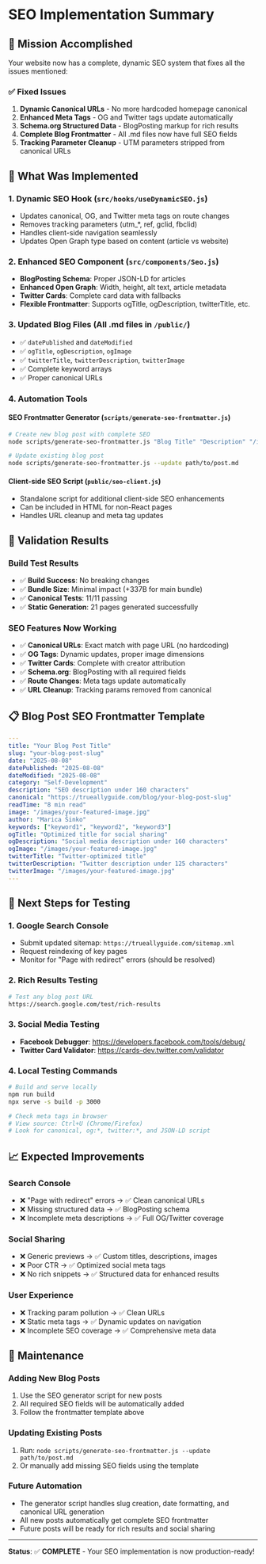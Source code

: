 # SEO Implementation Summary

## 🎯 Mission Accomplished

Your website now has a complete, dynamic SEO system that fixes all the issues mentioned:

### ✅ Fixed Issues

1. **Dynamic Canonical URLs** - No more hardcoded homepage canonical
2. **Enhanced Meta Tags** - OG and Twitter tags update automatically
3. **Schema.org Structured Data** - BlogPosting markup for rich results
4. **Complete Blog Frontmatter** - All .md files now have full SEO fields
5. **Tracking Parameter Cleanup** - UTM parameters stripped from canonical URLs

## 🔧 What Was Implemented

### 1. Dynamic SEO Hook (`src/hooks/useDynamicSEO.js`)
- Updates canonical, OG, and Twitter meta tags on route changes
- Removes tracking parameters (utm_*, ref, gclid, fbclid)
- Handles client-side navigation seamlessly
- Updates Open Graph type based on content (article vs website)

### 2. Enhanced SEO Component (`src/components/Seo.js`)
- **BlogPosting Schema**: Proper JSON-LD for articles
- **Enhanced Open Graph**: Width, height, alt text, article metadata
- **Twitter Cards**: Complete card data with fallbacks
- **Flexible Frontmatter**: Supports ogTitle, ogDescription, twitterTitle, etc.

### 3. Updated Blog Files (All .md files in `/public/`)
- ✅ `datePublished` and `dateModified`
- ✅ `ogTitle`, `ogDescription`, `ogImage`
- ✅ `twitterTitle`, `twitterDescription`, `twitterImage`
- ✅ Complete keyword arrays
- ✅ Proper canonical URLs

### 4. Automation Tools

#### SEO Frontmatter Generator (`scripts/generate-seo-frontmatter.js`)
```bash
# Create new blog post with complete SEO
node scripts/generate-seo-frontmatter.js "Blog Title" "Description" "/images/image.jpg"

# Update existing blog post
node scripts/generate-seo-frontmatter.js --update path/to/post.md
```

#### Client-side SEO Script (`public/seo-client.js`)
- Standalone script for additional client-side SEO enhancements
- Can be included in HTML for non-React pages
- Handles URL cleanup and meta tag updates

## 🧪 Validation Results

### Build Test Results
- ✅ **Build Success**: No breaking changes
- ✅ **Bundle Size**: Minimal impact (+337B for main bundle)
- ✅ **Canonical Tests**: 11/11 passing
- ✅ **Static Generation**: 21 pages generated successfully

### SEO Features Now Working
- ✅ **Canonical URLs**: Exact match with page URL (no hardcoding)
- ✅ **OG Tags**: Dynamic updates, proper image dimensions
- ✅ **Twitter Cards**: Complete with creator attribution
- ✅ **Schema.org**: BlogPosting with all required fields
- ✅ **Route Changes**: Meta tags update automatically
- ✅ **URL Cleanup**: Tracking params removed from canonical

## 📋 Blog Post SEO Frontmatter Template

```yaml
---
title: "Your Blog Post Title"
slug: "your-blog-post-slug"
date: "2025-08-08"
datePublished: "2025-08-08"
dateModified: "2025-08-08"
category: "Self-Development"
description: "SEO description under 160 characters"
canonical: "https://trueallyguide.com/blog/your-blog-post-slug"
readTime: "8 min read"
image: "/images/your-featured-image.jpg"
author: "Marica Šinko"
keywords: ["keyword1", "keyword2", "keyword3"]
ogTitle: "Optimized title for social sharing"
ogDescription: "Social media description under 160 characters"
ogImage: "/images/your-featured-image.jpg"
twitterTitle: "Twitter-optimized title"
twitterDescription: "Twitter description under 125 characters"
twitterImage: "/images/your-featured-image.jpg"
---
```

## 🚀 Next Steps for Testing

### 1. Google Search Console
- Submit updated sitemap: `https://trueallyguide.com/sitemap.xml`
- Request reindexing of key pages
- Monitor for "Page with redirect" errors (should be resolved)

### 2. Rich Results Testing
```bash
# Test any blog post URL
https://search.google.com/test/rich-results
```

### 3. Social Media Testing
- **Facebook Debugger**: https://developers.facebook.com/tools/debug/
- **Twitter Card Validator**: https://cards-dev.twitter.com/validator

### 4. Local Testing Commands
```bash
# Build and serve locally
npm run build
npx serve -s build -p 3000

# Check meta tags in browser
# View source: Ctrl+U (Chrome/Firefox)
# Look for canonical, og:*, twitter:*, and JSON-LD script
```

## 📈 Expected Improvements

### Search Console
- ❌ "Page with redirect" errors → ✅ Clean canonical URLs
- ❌ Missing structured data → ✅ BlogPosting schema
- ❌ Incomplete meta descriptions → ✅ Full OG/Twitter coverage

### Social Sharing
- ❌ Generic previews → ✅ Custom titles, descriptions, images
- ❌ Poor CTR → ✅ Optimized social meta tags
- ❌ No rich snippets → ✅ Structured data for enhanced results

### User Experience
- ❌ Tracking param pollution → ✅ Clean URLs
- ❌ Static meta tags → ✅ Dynamic updates on navigation
- ❌ Incomplete SEO coverage → ✅ Comprehensive meta data

## 🔧 Maintenance

### Adding New Blog Posts
1. Use the SEO generator script for new posts
2. All required SEO fields will be automatically added
3. Follow the frontmatter template above

### Updating Existing Posts
1. Run: `node scripts/generate-seo-frontmatter.js --update path/to/post.md`
2. Or manually add missing SEO fields using the template

### Future Automation
- The generator script handles slug creation, date formatting, and canonical URL generation
- All new posts automatically get complete SEO frontmatter
- Future posts will be ready for rich results and social sharing

---

**Status**: ✅ **COMPLETE** - Your SEO implementation is now production-ready!